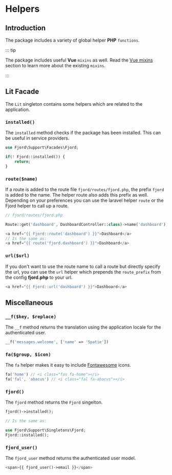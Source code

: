 # Helpers

## Introduction

The package includes a variety of global helper **PHP** `functions`.

::: tip

The package includes useful **Vue** `mixins` as well. Read the
[Vue mixins](../frontend/vue.md#mixins) section to learn more about the existing
`mixins`.

:::

## Lit Facade

The `Lit` singleton contains some helpers which are related to the application.

### `installed()`

The `installed` method checks if the package has been installed. This can be
useful in service providers.

```php
use Fjord\Support\Facades\Fjord;

if(! Fjord::installed()) {
    return;
}
```

### `route($name)`

If a route is added to the route file `fjord/routes/fjord.php`, the prefix
`fjord` is added to the name. The helper route also adds this prefix as well.
Depending on your preferences you can use the laravel helper `route` or the
Fjord helper to call up a route.

```php
// fjord/routes/fjord.php

Route::get('dashboard', DashboardController::class)->name('dashboard');
```

```php
<a href="{{ Fjord::route('dashboard') }}">Dashboard</a>
// Is the same as:
<a href="{{ route('fjord.dashboard') }}">Dashboard</a>
```

### `url($url)`

If you don't want to use the route name to call a route but directly specify the
url, you can use the `url` helper which prepends the `route_prefix` from the
config **fjord.php** to your url.

```php
<a href="{{ Fjord::url('dashboard') }}">Dashboard</a>
```

## Miscellaneous

### `__f($key, $replace)`

The `__f` method returns the translation using the application locale for the
authenticated user.

```php
__f('messages.welcome', ['name' => 'Spatie'])
```

### `fa($group, $icon)`

The `fa` helper makes it easy to include
[Fontawesome](https://fontawesome.com/icons?d=gallery) icons.

```php
fa('home') // <i class="fas fa-home"></i>
fa('fal', 'abacus') // <i class="fal fa-abacus"></i>
```

### `fjord()`

The `fjord` method returns the `Fjord` singelton.

```php
fjord()->installed();

// Is the same as:

use Fjord\Support\Singletons\Fjord;
Fjord::installed();
```

### `fjord_user()`

The `fjord_user` method returns the authenticated user model.

```php
<span>{{ fjord_user()->email }}</span>
```
